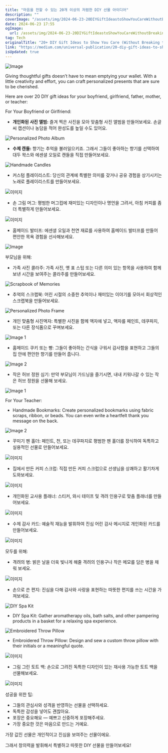 ```yaml
---
title: "마음을 전할 수 있는 20개 이상의 저렴한 DIY 선물 아이디어"
description: ""
coverImage: "/assets/img/2024-06-23-20DIYGiftIdeastoShowYouCareWithoutBreakingtheBank_0.png"
date: 2024-06-23 17:55
ogImage: 
  url: /assets/img/2024-06-23-20DIYGiftIdeastoShowYouCareWithoutBreakingtheBank_0.png
tag: Tech
originalTitle: "20+ DIY Gift Ideas to Show You Care (Without Breaking the Bank)"
link: "https://medium.com/universal-publication/20-diy-gift-ideas-to-show-you-care-without-breaking-the-bank-fe1bbe845510"
isUpdated: true
---
```







![Image](/assets/img/2024-06-23-20DIYGiftIdeastoShowYouCareWithoutBreakingtheBank_0.png)

Giving thoughtful gifts doesn’t have to mean emptying your wallet. With a little creativity and effort, you can craft personalized presents that are sure to be cherished.

Here are over 20 DIY gift ideas for your boyfriend, girlfriend, father, mother, or teacher:

For Your Boyfriend or Girlfriend:


<div class="content-ad"></div>

- **개인화된 사진 앨범:** 즐겨 찍은 사진을 모아 맞춤형 사진 앨범을 만들어보세요. 손글씨 캡션이나 농담을 적어 완성도를 높일 수도 있어요.

![Personalized Photo Album](/assets/img/2024-06-23-20DIYGiftIdeastoShowYouCareWithoutBreakingtheBank_1.png)

- **수제 캔들:** 향기는 추억을 불러일으키죠. 그래서 그들이 좋아하는 향기를 선택하여 대두 왁스와 에센셜 오일로 캔들을 직접 만들어보세요.

![Handmade Candles](/assets/img/2024-06-23-20DIYGiftIdeastoShowYouCareWithoutBreakingtheBank_2.png)

<div class="content-ad"></div>

- 커스텀 플레이리스트: 당신의 관계에 특별한 의미를 갖거나 공유 경험을 상기시키는 노래로 플레이리스트를 만들어보세요.

![이미지](/assets/img/2024-06-23-20DIYGiftIdeastoShowYouCareWithoutBreakingtheBank_3.png)

- 손 그림 머그: 평범한 머그컵에 재미있는 디자인이나 명언을 그려서, 아침 커피를 좀 더 특별하게 만들어보세요.

![이미지](/assets/img/2024-06-23-20DIYGiftIdeastoShowYouCareWithoutBreakingtheBank_4.png)

<div class="content-ad"></div>

- 홈메이드 발터프: 에센셜 오일과 천연 재료를 사용하여 홈메이드 발터프를 만들어 편안한 목욕 경험을 선사해보세요.

![Image](/assets/img/2024-06-23-20DIYGiftIdeastoShowYouCareWithoutBreakingtheBank_5.png)

부모님을 위해:

- 가족 사진 콜라주: 가족 사진, 옛 표 스텁 또는 다른 의미 있는 항목을 사용하여 함께 보낸 시간을 보여주는 콜라주를 만들어보세요.

<div class="content-ad"></div>


![Scrapbook of Memories](/assets/img/2024-06-23-20DIYGiftIdeastoShowYouCareWithoutBreakingtheBank_6.png)

- 추억의 스크랩북: 어린 시절의 소중한 추억이나 재미있는 이야기를 모아서 회상적인 스크랩북을 만들어보세요.

![Personalized Photo Frame](/assets/img/2024-06-23-20DIYGiftIdeastoShowYouCareWithoutBreakingtheBank_7.png)

- 개인 맞춤형 사진액자: 특별한 사진을 함께 액자에 넣고, 액자를 페인트, 데쿠파지, 또는 다른 장식품으로 꾸며보세요.


<div class="content-ad"></div>


![Image 1](/assets/img/2024-06-23-20DIYGiftIdeastoShowYouCareWithoutBreakingtheBank_8.png)

- 홈메이드 쿠키 또는 빵: 그들이 좋아하는 간식을 구워서 감사함을 표현하고 그들의 집 안에 편안한 향기를 만들어 줍니다.

![Image 2](/assets/img/2024-06-23-20DIYGiftIdeastoShowYouCareWithoutBreakingtheBank_9.png)

- 작은 허브 정원 심기: 만약 부모님이 가드닝을 즐기시면, 내내 키워나갈 수 있는 작은 허브 정원을 선물해 보세요.


<div class="content-ad"></div>


![Image 1](/assets/img/2024-06-23-20DIYGiftIdeastoShowYouCareWithoutBreakingtheBank_10.png)

For Your Teacher:

- Handmade Bookmarks: Create personalized bookmarks using fabric scraps, ribbon, or beads. You can even write a heartfelt thank you message on the back.

![Image 2](/assets/img/2024-06-23-20DIYGiftIdeastoShowYouCareWithoutBreakingtheBank_11.png)


<div class="content-ad"></div>

- 꾸미기 펜 홀더: 페인트, 천, 또는 데쿠파지로 평범한 펜 홀더를 장식하여 독특하고 실용적인 선물로 만들어보세요.

![이미지](/assets/img/2024-06-23-20DIYGiftIdeastoShowYouCareWithoutBreakingtheBank_12.png)

- 집에서 만든 커피 스크럽: 직접 만든 커피 스크럽으로 선생님을 상쾌하고 활기차게 도와보세요.

![이미지](/assets/img/2024-06-23-20DIYGiftIdeastoShowYouCareWithoutBreakingtheBank_13.png)

<div class="content-ad"></div>

- 개인화된 교사용 플래너: 스티커, 와시 테이프 및 격려 인용구로 맞춤 플래너를 만들어보세요.

![이미지](/assets/img/2024-06-23-20DIYGiftIdeastoShowYouCareWithoutBreakingtheBank_14.png)

- 수제 감사 카드: 예술적 재능을 발휘하여 진심 어린 감사 메시지로 개인화된 카드를 만들어보세요.

![이미지](/assets/img/2024-06-23-20DIYGiftIdeastoShowYouCareWithoutBreakingtheBank_15.png)

<div class="content-ad"></div>

모두를 위해:

- 격려의 병: 밝은 날을 더욱 빛나게 해줄 격려의 인용구나 작은 메모를 담은 병을 채워 보세요.

![이미지](/assets/img/2024-06-23-20DIYGiftIdeastoShowYouCareWithoutBreakingtheBank_16.png)

- 손으로 쓴 편지: 진심을 다해 감사와 사랑을 표현하는 따뜻한 편지를 쓰는 시간을 가져보세요.

<div class="content-ad"></div>


![DIY Spa Kit](/assets/img/2024-06-23-20DIYGiftIdeastoShowYouCareWithoutBreakingtheBank_17.png)

- DIY Spa Kit: Gather aromatherapy oils, bath salts, and other pampering products in a basket for a relaxing spa experience.

![Embroidered Throw Pillow](/assets/img/2024-06-23-20DIYGiftIdeastoShowYouCareWithoutBreakingtheBank_18.png)

- Embroidered Throw Pillow: Design and sew a custom throw pillow with their initials or a meaningful quote.


<div class="content-ad"></div>


![이미지](/assets/img/2024-06-23-20DIYGiftIdeastoShowYouCareWithoutBreakingtheBank_19.png)

- 그림 그린 토트 백: 손으로 그려진 독특한 디자인이 있는 재사용 가능한 토트 백을 선물해보세요.

![이미지](/assets/img/2024-06-23-20DIYGiftIdeastoShowYouCareWithoutBreakingtheBank_20.png)

성공을 위한 팁:


<div class="content-ad"></div>

- 그들의 관심사와 성격을 반영하는 선물을 선택하세요.
- 독특한 감성을 넣어도 괜찮아요.
- 포장은 중요해요 — 예쁘고 신중하게 포장해주세요.
- 가장 중요한 것은 마음으로 만드는 거예요.

가장 값진 선물은 개인적이고 진심을 보여주는 선물이에요.

그래서 창의력을 발휘해서 특별하고 따뜻한 DIY 선물을 만들어보세요!